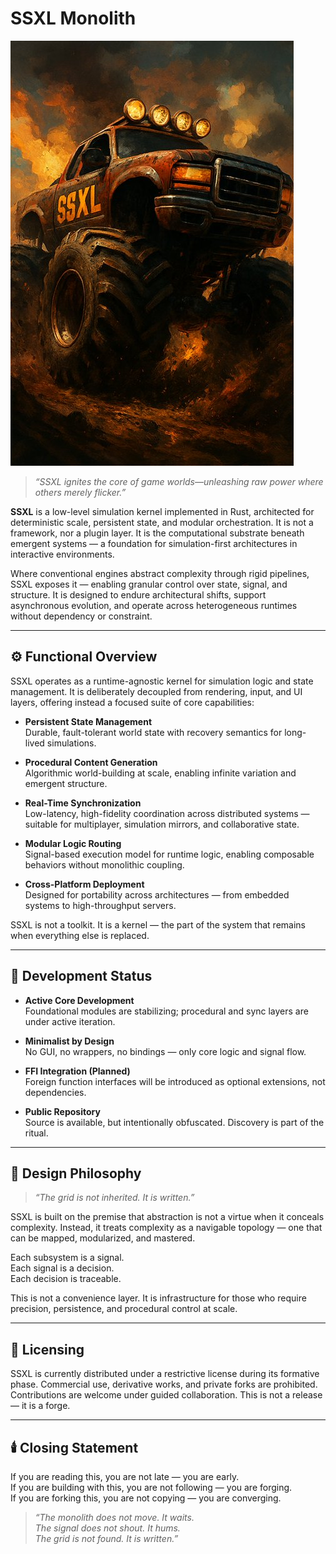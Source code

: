 # SSXL Monolith

![SSXL Monolith Poster](./.assets/zv9_SSXL.jpg)


> _“SSXL ignites the core of game worlds—unleashing raw power where others merely flicker.”_

**SSXL** is a low-level simulation kernel implemented in Rust, architected for deterministic scale, persistent state, and modular orchestration. It is not a framework, nor a plugin layer. It is the computational substrate beneath emergent systems — a foundation for simulation-first architectures in interactive environments.

Where conventional engines abstract complexity through rigid pipelines, SSXL exposes it — enabling granular control over state, signal, and structure. It is designed to endure architectural shifts, support asynchronous evolution, and operate across heterogeneous runtimes without dependency or constraint.

---

## ⚙️ Functional Overview

SSXL operates as a runtime-agnostic kernel for simulation logic and state management. It is deliberately decoupled from rendering, input, and UI layers, offering instead a focused suite of core capabilities:

- **Persistent State Management**  
  Durable, fault-tolerant world state with recovery semantics for long-lived simulations.

- **Procedural Content Generation**  
  Algorithmic world-building at scale, enabling infinite variation and emergent structure.

- **Real-Time Synchronization**  
  Low-latency, high-fidelity coordination across distributed systems — suitable for multiplayer, simulation mirrors, and collaborative state.

- **Modular Logic Routing**  
  Signal-based execution model for runtime logic, enabling composable behaviors without monolithic coupling.

- **Cross-Platform Deployment**  
  Designed for portability across architectures — from embedded systems to high-throughput servers.

SSXL is not a toolkit. It is a kernel — the part of the system that remains when everything else is replaced.

---

## 🧱 Development Status

- **Active Core Development**  
  Foundational modules are stabilizing; procedural and sync layers are under active iteration.

- **Minimalist by Design**  
  No GUI, no wrappers, no bindings — only core logic and signal flow.

- **FFI Integration (Planned)**  
  Foreign function interfaces will be introduced as optional extensions, not dependencies.

- **Public Repository**  
  Source is available, but intentionally obfuscated. Discovery is part of the ritual.

---

## 🧠 Design Philosophy

> _“The grid is not inherited. It is written.”_

SSXL is built on the premise that abstraction is not a virtue when it conceals complexity. Instead, it treats complexity as a navigable topology — one that can be mapped, modularized, and mastered.

Each subsystem is a signal.  
Each signal is a decision.  
Each decision is traceable.

This is not a convenience layer. It is infrastructure for those who require precision, persistence, and procedural control at scale.

---

## 📜 Licensing

SSXL is currently distributed under a restrictive license during its formative phase. Commercial use, derivative works, and private forks are prohibited. Contributions are welcome under guided collaboration. This is not a release — it is a forge.

---

## 🕯️ Closing Statement

If you are reading this, you are not late — you are early.  
If you are building with this, you are not following — you are forging.  
If you are forking this, you are not copying — you are converging.

> _“The monolith does not move. It waits.  
> The signal does not shout. It hums.  
> The grid is not found. It is written.”_
